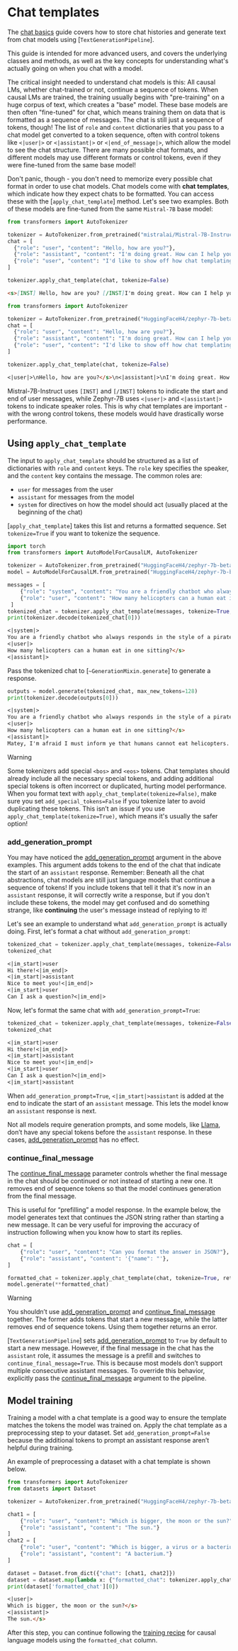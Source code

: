 <!--Copyright 2024 The HuggingFace Team. All rights reserved.

Licensed under the Apache License, Version 2.0 (the "License"); you may not use this file except in compliance with
the License. You may obtain a copy of the License at

http://www.apache.org/licenses/LICENSE-2.0

Unless required by applicable law or agreed to in writing, software distributed under the License is distributed on
an "AS IS" BASIS, WITHOUT WARRANTIES OR CONDITIONS OF ANY KIND, either express or implied. See the License for the
specific language governing permissions and limitations under the License.

⚠️ Note that this file is in Markdown but contain specific syntax for our doc-builder (similar to MDX) that may not be
rendered properly in your Markdown viewer.

-->

# Chat templates

The [chat basics](./conversations) guide covers how to store chat histories and generate text from chat models using [`TextGenerationPipeline`]. 

This guide is intended for more advanced users, and covers the underlying classes and methods, as well as the key concepts for understanding what's actually going on when you chat with a model.

The critical insight needed to understand chat models is this: All causal LMs, whether chat-trained or not, continue a sequence of tokens. When causal LMs are trained, the training usually begins with "pre-training" on a huge corpus of text, which creates a "base" model.
These base models are then often "fine-tuned" for chat, which means training them on data that is formatted as a sequence of messages. The chat is still just a sequence of tokens, though! The list of `role` and `content` dictionaries that you pass
to a chat model get converted to a token sequence, often with control tokens like `<|user|>` or `<|assistant|>` or `<|end_of_message|>`, which allow the model to see the chat structure. 
There are many possible chat formats, and different models may use different formats or control tokens, even if they were fine-tuned from the same base model!

Don't panic, though - you don't need to memorize every possible chat format in order to use chat models. Chat models come with **chat templates**, which indicate how they expect chats to be formatted.
You can access these with the [`apply_chat_template`] method. Let's see two examples. Both of these models are fine-tuned from the same `Mistral-7B` base model:

<hfoptions id="template">
<hfoption id="Mistral">

```py
from transformers import AutoTokenizer

tokenizer = AutoTokenizer.from_pretrained("mistralai/Mistral-7B-Instruct-v0.1")
chat = [
  {"role": "user", "content": "Hello, how are you?"},
  {"role": "assistant", "content": "I'm doing great. How can I help you today?"},
  {"role": "user", "content": "I'd like to show off how chat templating works!"},
]

tokenizer.apply_chat_template(chat, tokenize=False)
```
```md
<s>[INST] Hello, how are you? [/INST]I'm doing great. How can I help you today?</s> [INST] I'd like to show off how chat templating works! [/INST]
```

</hfoption>
<hfoption id="Zephyr">

```py
from transformers import AutoTokenizer

tokenizer = AutoTokenizer.from_pretrained("HuggingFaceH4/zephyr-7b-beta")
chat = [
  {"role": "user", "content": "Hello, how are you?"},
  {"role": "assistant", "content": "I'm doing great. How can I help you today?"},
  {"role": "user", "content": "I'd like to show off how chat templating works!"},
]

tokenizer.apply_chat_template(chat, tokenize=False)
```
```md
<|user|>\nHello, how are you?</s>\n<|assistant|>\nI'm doing great. How can I help you today?</s>\n<|user|>\nI'd like to show off how chat templating works!</s>\n
```

</hfoption>
</hfoptions>

Mistral-7B-Instruct uses `[INST]` and `[/INST]` tokens to indicate the start and end of user messages, while Zephyr-7B uses `<|user|>` and `<|assistant|>` tokens to indicate speaker roles. This is why chat templates are important - with the wrong control tokens, these models would have drastically worse performance.

## Using `apply_chat_template`

The input to `apply_chat_template` should be structured as a list of dictionaries with `role` and `content` keys. The `role` key specifies the speaker, and the `content` key contains the message. The common roles are:

 - `user` for messages from the user
 - `assistant` for messages from the model
 - `system` for directives on how the model should act (usually placed at the beginning of the chat)

[`apply_chat_template`] takes this list and returns a formatted sequence. Set `tokenize=True` if you want to tokenize the sequence.

```py
import torch
from transformers import AutoModelForCausalLM, AutoTokenizer

tokenizer = AutoTokenizer.from_pretrained("HuggingFaceH4/zephyr-7b-beta")
model = AutoModelForCausalLM.from_pretrained("HuggingFaceH4/zephyr-7b-beta", device_map="auto", dtype=torch.bfloat16)

messages = [
    {"role": "system", "content": "You are a friendly chatbot who always responds in the style of a pirate",},
    {"role": "user", "content": "How many helicopters can a human eat in one sitting?"},
 ]
tokenized_chat = tokenizer.apply_chat_template(messages, tokenize=True, add_generation_prompt=True, return_tensors="pt")
print(tokenizer.decode(tokenized_chat[0]))
```

```md
<|system|>
You are a friendly chatbot who always responds in the style of a pirate</s>
<|user|>
How many helicopters can a human eat in one sitting?</s>
<|assistant|>
```

Pass the tokenized chat to [`~GenerationMixin.generate`] to generate a response.

```py
outputs = model.generate(tokenized_chat, max_new_tokens=128) 
print(tokenizer.decode(outputs[0]))
```
```md
<|system|>
You are a friendly chatbot who always responds in the style of a pirate</s>
<|user|>
How many helicopters can a human eat in one sitting?</s>
<|assistant|>
Matey, I'm afraid I must inform ye that humans cannot eat helicopters. Helicopters are not food, they are flying machines. Food is meant to be eaten, like a hearty plate o' grog, a savory bowl o' stew, or a delicious loaf o' bread. But helicopters, they be for transportin' and movin' around, not for eatin'. So, I'd say none, me hearties. None at all.
```

> [!WARNING]
> Some tokenizers add special `<bos>` and `<eos>` tokens. Chat templates should already include all the necessary special tokens, and adding additional special tokens is often incorrect or duplicated, hurting model performance. When you format text with `apply_chat_template(tokenize=False)`, make sure you set `add_special_tokens=False` if you tokenize later to avoid duplicating these tokens.
> This isn’t an issue if you use `apply_chat_template(tokenize=True)`, which means it's usually the safer option!

### add_generation_prompt

You may have noticed the [add_generation_prompt](https://huggingface.co/docs/transformers/internal/tokenization_utils#transformers.PreTrainedTokenizerBase.apply_chat_template.add_generation_prompt) argument in the above examples. 
This argument adds tokens to the end of the chat that indicate the start of an `assistant` response. Remember: Beneath all the chat abstractions, chat models are still just language models that continue a sequence of tokens!
If you include tokens that tell it that it's now in an `assistant` response, it will correctly write a response, but if you don't include these tokens, the model may get confused and do something strange, like **continuing** the user's message instead of replying to it! 

Let's see an example to understand what `add_generation_prompt` is actually doing. First, let's format a chat without `add_generation_prompt`:

```py
tokenized_chat = tokenizer.apply_chat_template(messages, tokenize=False, add_generation_prompt=False)
tokenized_chat
```
```md
<|im_start|>user
Hi there!<|im_end|>
<|im_start|>assistant
Nice to meet you!<|im_end|>
<|im_start|>user
Can I ask a question?<|im_end|>
```

Now, let's format the same chat with `add_generation_prompt=True`:

```py
tokenized_chat = tokenizer.apply_chat_template(messages, tokenize=False, add_generation_prompt=True)
tokenized_chat
```
```md
<|im_start|>user
Hi there!<|im_end|>
<|im_start|>assistant
Nice to meet you!<|im_end|>
<|im_start|>user
Can I ask a question?<|im_end|>
<|im_start|>assistant

```

When `add_generation_prompt=True`, `<|im_start|>assistant` is added at the end to indicate the start of an `assistant` message. This lets the model know an `assistant` response is next.

Not all models require generation prompts, and some models, like [Llama](./model_doc/llama), don’t have any special tokens before the `assistant` response. In these cases, [add_generation_prompt](https://huggingface.co/docs/transformers/internal/tokenization_utils#transformers.PreTrainedTokenizerBase.apply_chat_template.add_generation_prompt) has no effect.

### continue_final_message

The [continue_final_message](https://huggingface.co/docs/transformers/internal/tokenization_utils#transformers.PreTrainedTokenizerBase.apply_chat_template.continue_final_message) parameter controls whether the final message in the chat should be continued or not instead of starting a new one. It removes end of sequence tokens so that the model continues generation from the final message.

This is useful for “prefilling” a model response. In the example below, the model generates text that continues the JSON string rather than starting a new message. It can be very useful for improving the accuracy of instruction following when you know how to start its replies.

```py
chat = [
    {"role": "user", "content": "Can you format the answer in JSON?"},
    {"role": "assistant", "content": '{"name": "'},
]

formatted_chat = tokenizer.apply_chat_template(chat, tokenize=True, return_dict=True, continue_final_message=True)
model.generate(**formatted_chat)
```

> [!WARNING]
> You shouldn’t use [add_generation_prompt](https://huggingface.co/docs/transformers/internal/tokenization_utils#transformers.PreTrainedTokenizerBase.apply_chat_template.add_generation_prompt) and [continue_final_message](https://huggingface.co/docs/transformers/internal/tokenization_utils#transformers.PreTrainedTokenizerBase.apply_chat_template.continue_final_message) together. The former adds tokens that start a new message, while the latter removes end of sequence tokens. Using them together returns an error.

[`TextGenerationPipeline`] sets [add_generation_prompt](https://huggingface.co/docs/transformers/internal/tokenization_utils#transformers.PreTrainedTokenizerBase.apply_chat_template.add_generation_prompt) to `True` by default to start a new message. However, if the final message in the chat has the `assistant` role, it assumes the message is a prefill and switches to `continue_final_message=True`. This is because most models don’t support multiple consecutive assistant messages. To override this behavior, explicitly pass the [continue_final_message](https://huggingface.co/docs/transformers/internal/tokenization_utils#transformers.PreTrainedTokenizerBase.apply_chat_template.continue_final_message) argument to the pipeline.


## Model training

Training a model with a chat template is a good way to ensure the template matches the tokens the model was trained on. Apply the chat template as a preprocessing step to your dataset. Set `add_generation_prompt=False` because the additional tokens to prompt an assistant response aren’t helpful during training.

An example of preprocessing a dataset with a chat template is shown below.

```py
from transformers import AutoTokenizer
from datasets import Dataset

tokenizer = AutoTokenizer.from_pretrained("HuggingFaceH4/zephyr-7b-beta")

chat1 = [
    {"role": "user", "content": "Which is bigger, the moon or the sun?"},
    {"role": "assistant", "content": "The sun."}
]
chat2 = [
    {"role": "user", "content": "Which is bigger, a virus or a bacterium?"},
    {"role": "assistant", "content": "A bacterium."}
]

dataset = Dataset.from_dict({"chat": [chat1, chat2]})
dataset = dataset.map(lambda x: {"formatted_chat": tokenizer.apply_chat_template(x["chat"], tokenize=False, add_generation_prompt=False)})
print(dataset['formatted_chat'][0])
```
```md
<|user|>
Which is bigger, the moon or the sun?</s>
<|assistant|>
The sun.</s>
```

After this step, you can continue following the [training recipe](./tasks/language_modeling) for causal language models using the `formatted_chat` column.
